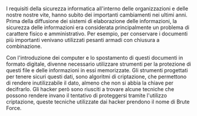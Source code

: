 I requisiti della sicurezza informatica all'interno delle organizzazioni e delle nostre nostre vite, hanno subito dei importanti cambiamenti nei ultimi anni. Prima della diffusione dei sistemi di elaborazione delle informazioni, la sicurezza delle informazioni era considerata principalmente un problema di carattere fisico e amministrativo. Per esempio, per conservare i documenti più importanti venivano utilizzati pesanti armadi con chiusura a combinazione.

Con l'introduzione dei computer e lo spostamento di questi documenti in formato digitale, divenne necessario utilizzare strumenti per la protezione di questi file e delle informazioni in essi memorizzate. Gli strumenti progettati per tenere sicuri questi dati, sono algoritmi di criptazione, che permettono di rendere inutilizzabile il dato, almeno che non si abbia la chiave per decifrarlo. Gli hacker però sono riusciti a trovare alcune tecniche che possono rendere invano il tentativo di proteggersi tramite l'utilizzo criptazione, queste tecniche utilizzate dai hacker prendono il nome di Brute Force. 
